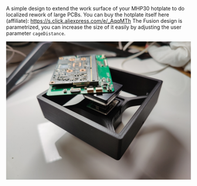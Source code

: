 A simple design to extend the work surface of your MHP30 hotplate to do localized rework of large PCBs.
You can buy the hotplate itself here (affiliate): https://s.click.aliexpress.com/e/_AqqMTh
The Fusion design is parametrized, you can increase the size of it easily by adjusting the user parameter `cageDistance`.

![Holder in action](image.jpg)